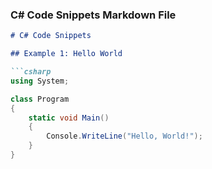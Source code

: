 ### C# Code Snippets Markdown File

```markdown
# C# Code Snippets

## Example 1: Hello World

```csharp
using System;

class Program
{
    static void Main()
    {
        Console.WriteLine("Hello, World!");
    }
}
```
